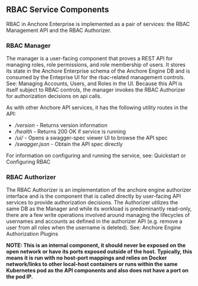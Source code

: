 ## RBAC Service Components

RBAC in Anchore Enterprise is implemented as a pair of services: the RBAC Management API and the RBAC Authorizer.

### RBAC Manager

The manager is a user-facing component that proves a REST API for managing roles, role permissions, and role membership of users. It stores its state in the Anchore Enterprise schema of the Anchore Engine DB and is consumed by the Enteprise UI for the rbac-related management controls. See: Managing Accounts, Users, and Roles in the UI. Because this API is itself subject to RBAC controls, the manager invokes the RBAC Authorizer for authorization decisions on api calls.

As with other Anchore API services, it has the following utility routes in the API:

- */version* - Returns version information
- */health* - Returns 200 OK if service is running
- */ui/* - Opens a swagger-spec viewer UI to browse the API spec
- */swagger.json* - Obtain the API spec directly

For information on configuring and running the service, see: Quickstart or Configuring RBAC

### RBAC Authorizer

The RBAC Authorizer is an implementation of the anchore engine authorizer interface and is the component that is called directly by user-facing API services to provide authorization decisions. The Authorizer utilizes the same DB as the Manager and while its workload is predominantly read-only, there are a few write operations involved around managing the lifecycles of usernames and accounts as defined in the authorizer API (e.g. remove a user from all roles when the username is deleted). See: Anchore Engine Authorization Plugins

**NOTE: This is an internal component, it should never be exposed on the open network or have its ports exposed outside of the host. Typically, this means it is run with no host-port mappings and relies on Docker network/links to other local-host containers or runs within the same Kubernetes pod as the API components and also does not have a port on the pod IP.**